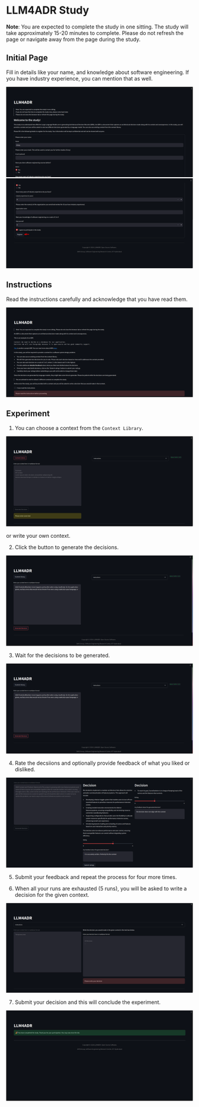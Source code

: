 # LLM4ADR Study

**Note**: You are expected to complete the study in one sitting. The study will take approximately 15-20 minutes to complete. Please do not refresh the page or navigate away from the page during the study.

## Initial Page

Fill in details like your name, and knowledge about software engineering.
If you have industry experience, you can mention that as well.

![alt text](image.png)
![alt text](image-1.png)

## Instructions

Read the instructions carefully and acknowledge that you have read them.

![alt text](image-2.png)

## Experiment

1. You can choose a context from the `Context Library`.

![alt text](image-3.png)

or write your own context.

2. Click the button to generate the decisions.

![alt text](image-4.png)

3. Wait for the decisions to be generated.

![alt text](image-5.png)

4. Rate the decsiions and optionally provide feedback of what you liked or disliked.

![alt text](image-6.png)

5. Submit your feedback and repeat the process for four more times.

6. When all your runs are exhausted (5 runs), you will be asked to write a decision for the given context.

![alt text](image-7.png)

7. Submit your decision and this will conclude the experiment.

![alt text](image-8.png)
